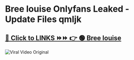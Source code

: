 
 # Bree louise Onlyfans Leaked - Update Files qmljk

## <h2><a href="https://clipsfans.com/Bree_louise&ref=git">🔗 Click to LINKS ⏩⏩ 👉 🟢 Bree louise </a></h2>

<a href="https://clipsfans.com/Bree_louise&ref=git" rel="nofollow" data-target="animated-image.originalLink"><img src="https://i.ibb.co.com/xMMVF88/686577567.gif" alt="Viral Video Original" style="max-width: 100%; display: inline-block;" data-target="animated-image.originalImage"></a>

